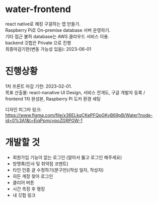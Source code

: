 # water-frontend
react native로 해킹 구걸하는 앱 만들기.    
Raspberry Pi로 On-premise database 서버 운영하기.  
기타 접근 불허 database는 AWS 클라우드 서비스 이용.   
backend 깃헙은 Private 으로 진행     
최종마감기한(변동 가능성 있음): 2023-06-01       

# 진행상황
1차 프론트 마감 기한: 2023-02-01.         
목표 산출물: react-nanative UI Design, 서비스 전개도, 구글 개발자 등록 / frontend 1차 완성본, Raspberry Pi 도커 환경 세팅   
   
디자인 피그마 링크: https://www.figma.com/file/x36ELkqCKePFQpGKyB69pB/Water?node-id=0%3A1&t=EjqPpmcypoZGRPGW-1


# 개발할 것
- 회원가입 기능이 없는 로그인 (알아서 뚫고 로그인 해주세요)  
- 방명록(인사 및 취약점 코멘트)
- 타인 인증 글 수정하기(문구만)(작성 일자, 작성자)
- 히든 계정 찾아 로그인
- 클리어 버튼
- 시간 측정 후 랭킹
- 내 깃헙 링크
